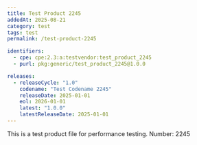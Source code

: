 ```yaml
---
title: Test Product 2245
addedAt: 2025-08-21
category: test
tags: test
permalink: /test-product-2245

identifiers:
  - cpe: cpe:2.3:a:testvendor:test_product_2245
  - purl: pkg:generic/test_product_2245@1.0.0

releases:
  - releaseCycle: "1.0"
    codename: "Test Codename 2245"
    releaseDate: 2025-01-01
    eol: 2026-01-01
    latest: "1.0.0"
    latestReleaseDate: 2025-01-01
---
```


This is a test product file for performance testing. Number: 2245

